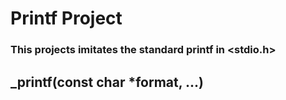 # Printf Project

### This projects imitates the standard **printf** in **<stdio.h>**

## _printf(const char *format, ...)
